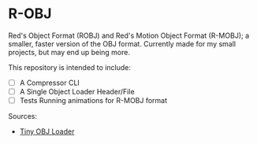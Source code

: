 # R-OBJ
Red's Object Format (ROBJ) and Red's Motion Object Format (R-MOBJ); a smaller, faster version of the OBJ format.
Currently made for my small projects, but may end up being more.

This repository is intended to include:
- [ ] A Compressor CLI
- [ ] A Single Object Loader Header/File
- [ ] Tests Running animations for R-MOBJ format

Sources:
- [Tiny OBJ Loader](https://github.com/tinyobjloader/tinyobjloader?tab=readme-ov-file)
